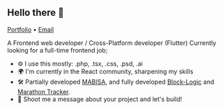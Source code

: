 ## Hello there 👋

[Portfolio](https://spectrmeltdown.github.io/portfolio/) • [Email](mailto:wddiamada@gmail.com)

A Frontend web developer / Cross-Platform developer (Flutter)
Currently looking for a full-time frontend job;
- ⚙️ I use this mostly: .php, .tsx, .css, .psd, .ai
- 🌍 I'm currently in the React community, sharpening my skills
- 🛠️ Partially developed [MABISA](https://mabisa-aloran.com), and fully developed [Block-Logic](https://block-logic.site) and [Marathon Tracker](https://marathon-tracking-device.web.app/).
- 💬 Shoot me a message about your project and let's build!
